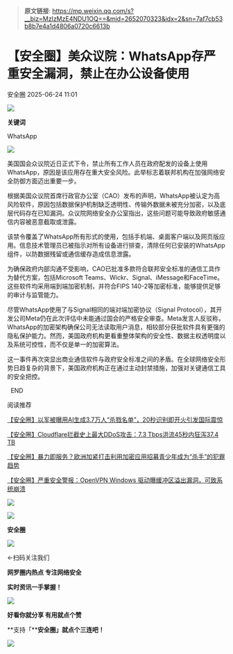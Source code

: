> **原文链接**: https://mp.weixin.qq.com/s?__biz=MzIzMzE4NDU1OQ==&mid=2652070323&idx=2&sn=7af7cb53b8b7e4a1d4806a0720c6613b

#  【安全圈】美众议院：WhatsApp存严重安全漏洞，禁止在办公设备使用  
 安全圈   2025-06-24 11:01  
  
![](https://mmbiz.qpic.cn/sz_mmbiz_png/aBHpjnrGylgOvEXHviaXu1fO2nLov9bZ055v7s8F6w1DD1I0bx2h3zaOx0Mibd5CngBwwj2nTeEbupw7xpBsx27Q/640?wx_fmt=other&from=appmsg&tp=webp&wxfrom=5&wx_lazy=1&wx_co=1 "")  
  
  
**关键词**  
  
  
  
WhatsApp  
  
  
![](https://mmbiz.qpic.cn/sz_mmbiz_png/aBHpjnrGylhPF6ibO4ia0zZb10Hhhnl8qCaQ3IXTlF6C8fBL4cm2X9bOb9JkwEicMaZGRvDq7IlE0d7e7tvlHC39g/640?wx_fmt=png&from=appmsg "")  
  
美国国会众议院近日正式下令，禁止所有工作人员在政府配发的设备上使用WhatsApp，原因是该应用存在重大安全风险。此举标志着联邦机构在加强网络安全防御方面迈出重要一步。  
  
根据美国众议院首席行政官办公室（CAO）发布的声明，WhatsApp被认定为高风险软件，原因包括数据保护机制缺乏透明性、传输外数据未被充分加密，以及底层代码存在已知漏洞。众议院网络安全办公室指出，这些问题可能导致政府敏感通信内容被恶意截取或泄露。  
  
该禁令覆盖了WhatsApp所有形式的使用，包括手机端、桌面客户端以及网页版应用。信息技术管理员已被指示对所有设备进行排查，清除任何已安装的WhatsApp组件，以防数据残留或通信缓存造成信息泄露。  
  
为确保政府内部沟通不受影响，CAO已批准多款符合联邦安全标准的通信工具作为替代方案，包括Microsoft Teams、Wickr、Signal、iMessage和FaceTime。这些软件均采用端到端加密机制，并符合FIPS 140-2等加密标准，能够提供足够的审计与监管能力。  
  
尽管WhatsApp使用了与Signal相同的端对端加密协议（Signal Protocol），其开发公司Meta仍在此次评估中未能通过国会的严格安全审查。Meta发言人反驳称，WhatsApp的加密架构确保公司无法读取用户消息，相较部分获批软件具有更强的隐私保护能力。然而，美国政府机构更看重整体架构的安全性、数据主权透明度以及系统可控性，而不仅是单一的加密算法。  
  
这一事件再次突显出商业通信软件与政府安全标准之间的矛盾。在全球网络安全形势日趋复杂的背景下，美国政府机构正在通过主动封禁措施，加强对关键通信工具的安全把控。  
  
  
  END    
  
  
阅读推荐  
  
  
[【安全圈】以军被曝用AI生成3.7万人“杀戮名单”，20秒识别即开火引发国际震惊](https://mp.weixin.qq.com/s?__biz=MzIzMzE4NDU1OQ==&mid=2652070304&idx=1&sn=da4ff9858b7c7ea77b14c6dfd3065667&scene=21#wechat_redirect)  
  
  
  
[【安全圈】Cloudflare拦截史上最大DDoS攻击：7.3 Tbps洪流45秒内狂泻37.4 TB](https://mp.weixin.qq.com/s?__biz=MzIzMzE4NDU1OQ==&mid=2652070304&idx=2&sn=75bb6a7d66050f4a528a1b593f551ecd&scene=21#wechat_redirect)  
  
  
  
[【安全圈】暴力即服务？欧洲加紧打击利用加密应用招募青少年成为“杀手”的犯罪趋势](https://mp.weixin.qq.com/s?__biz=MzIzMzE4NDU1OQ==&mid=2652070304&idx=3&sn=2fd3f39c533477b677011180a3ceed8d&scene=21#wechat_redirect)  
  
  
  
[【安全圈】严重安全警报：OpenVPN Windows 驱动曝缓冲区溢出漏洞，可致系统崩溃](https://mp.weixin.qq.com/s?__biz=MzIzMzE4NDU1OQ==&mid=2652070304&idx=4&sn=d05ca470ff70ce11963e9e3c7ec01d72&scene=21#wechat_redirect)  
  
  
  
  
![](https://mmbiz.qpic.cn/mmbiz_gif/aBHpjnrGylgeVsVlL5y1RPJfUdozNyCEft6M27yliapIdNjlcdMaZ4UR4XxnQprGlCg8NH2Hz5Oib5aPIOiaqUicDQ/640?wx_fmt=gif "")  
  
  
  
![](https://mmbiz.qpic.cn/mmbiz_png/aBHpjnrGylgeVsVlL5y1RPJfUdozNyCEDQIyPYpjfp0XDaaKjeaU6YdFae1iagIvFmFb4djeiahnUy2jBnxkMbaw/640?wx_fmt=png "")  
  
**安全圈**  
  
![](https://mmbiz.qpic.cn/mmbiz_gif/aBHpjnrGylgeVsVlL5y1RPJfUdozNyCEft6M27yliapIdNjlcdMaZ4UR4XxnQprGlCg8NH2Hz5Oib5aPIOiaqUicDQ/640?wx_fmt=gif "")  
  
  
←扫码关注我们  
  
**网罗圈内热点 专注网络安全**  
  
**实时资讯一手掌握！**  
  
  
![](https://mmbiz.qpic.cn/mmbiz_gif/aBHpjnrGylgeVsVlL5y1RPJfUdozNyCE3vpzhuku5s1qibibQjHnY68iciaIGB4zYw1Zbl05GQ3H4hadeLdBpQ9wEA/640?wx_fmt=gif "")  
  
**好看你就分享 有用就点个赞**  
  
**支持「****安全圈」就点个三连吧！**  
  
![](https://mmbiz.qpic.cn/mmbiz_gif/aBHpjnrGylgeVsVlL5y1RPJfUdozNyCE3vpzhuku5s1qibibQjHnY68iciaIGB4zYw1Zbl05GQ3H4hadeLdBpQ9wEA/640?wx_fmt=gif "")  
  
  
